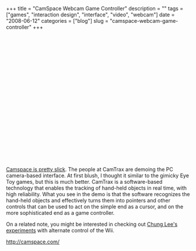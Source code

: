 +++
title = "CamSpace Webcam Game Controller"
description = ""
tags = ["games", "interaction design", "interface", "video", "webcam"]
date = "2008-06-12"
categories = ["blog"]
slug = "camspace-webcam-game-controller"
+++



  <div class="video">
<object><param name="movie" value="https://www.youtube.com/v/v0srY37kkMw&amp;hl=en"></param><embed src="https://www.youtube.com/v/v0srY37kkMw&amp;hl=en" type="application/x-shockwave-flash" width="425" height="344"></embed></object></div>
<p><a href="http://camspace.com/">Camspace is pretty slick</a>. The people at CamTrax are demoing the PC camera-based interface. At first blush, I thought it similar to the gimicky Eye Toy games, but this is much better. CamTrax is a software-based technology that enables the tracking of hand-held objects in real time, with high reliability. What you see in the demo is that the software recognizes the hand-held objects and effectively turns them into pointers and other controls that can be used to act on the simple end as a cursor, and on the more sophisticated end as a game controller.</p>
<p>On a related note, you might be interested in checking out <a href="engineer-unlocks-wiis-hidden-potential.html">Chung Lee's experiments</a> with alternate control of the Wii.</p>
    
  <a href="http://camspace.com/">http://camspace.com/</a>
